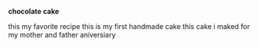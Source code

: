 **chocolate cake**

this my favorite recipe
this is my first handmade cake
this cake i maked for my mother and father aniversiary



